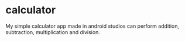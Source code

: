 # calculator
My simple calculator app made in android studios can perform addition, subtraction, multiplication and division.

